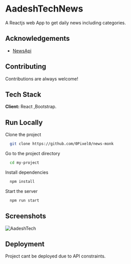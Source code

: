 
# AadeshTechNews
 A Reactjs web App to get daily news including categories.
 
## Acknowledgements

 - [NewsApi](https://newsapi.org)
 


## Contributing

Contributions are always welcome!




## Tech Stack

**Client:** React ,Bootstrap.


## Run Locally

Clone the project

```bash
  git clone https://github.com/0Pixel0/news-monk
```

Go to the project directory

```bash
  cd my-project
```

Install dependencies

```bash
  npm install
```

Start the server

```bash
  npm run start
```

## Screenshots

![AadeshTech](https://github.com/AadeshTech/react_news/assets/123294859/baae319d-123f-4075-bdb0-3ad0b2f1897e)

## Deployment

Project cant be deployed due to API constraints.


